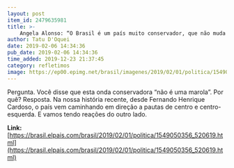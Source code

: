 ```yaml
---
layout: post
item_id: 2479635981
title: >-
    Angela Alonso: “O Brasil é um país muito conservador, que não muda fácil, nem rápido e nem sem reação”
author: Tatu D'Oquei
date: 2019-02-06 14:34:36
pub_date: 2019-02-06 14:34:36
time_added: 2019-12-23 21:37:45
category: refletimos
image: https://ep00.epimg.net/brasil/imagenes/2019/02/01/politica/1549050356_520619_1549050750_rrss_normal.jpg
---
```


Pergunta. Você disse que esta onda conservadora “não é uma marola”. Por quê? Resposta. Na nossa história recente, desde Fernando Henrique Cardoso, o país vem caminhando em direção a pautas de centro e centro-esquerda. E vamos tendo reações do outro lado.

**Link:** [https://brasil.elpais.com/brasil/2019/02/01/politica/1549050356_520619.html](https://brasil.elpais.com/brasil/2019/02/01/politica/1549050356_520619.html)

